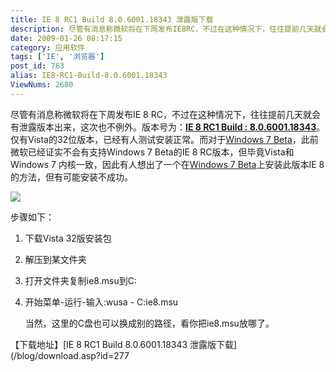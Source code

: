 ```yaml
---
title: IE 8 RC1 Build 8.0.6001.18343 泄露版下载
description: 尽管有消息称微软将在下周发布IE8RC，不过在这种情况下，往往提前几天就会有泄露版本出来，这次也不例外。版本号为：IE8RC1Build:8.0.6001.18343。仅有Vista的32位版本，已经有人测试安装正常。而对于Windows7Beta，此前微软已经证实不会有支持Windows7Beta的IE8RC版本，但毕竟Vista和Windows7内核一致，因此有人想出了一个在Windows7Beta上安装此版本IE8的方法，但有可能安装不成功。
date: 2009-01-26 08:17:15
category: 应用软件
tags: ['IE', '浏览器']
post_id: 763
alias: IE8-RC1-Build-8.0.6001.18343
ViewNums: 2680
---
```


尽管有消息称微软将在下周发布IE 8 RC，不过在这种情况下，往往提前几天就会有泄露版本出来，这次也不例外。版本号为：[**IE 8 RC1 Build : 8.0.6001.18343**](/blog/ie8-rc1-build-80600118343)。仅有Vista的32位版本，已经有人测试安装正常。而对于[Windows 7 Beta](/blog/windows-7-beta)，此前微软已经证实不会有支持Windows 7 Beta的IE 8 RC版本，但毕竟Vista和Windows 7 内核一致，因此有人想出了一个在[Windows 7 Beta](/blog/windows-7-beta)上安装此版本IE 8的方法，但有可能安装不成功。

[![](http://caiganinfo.com/blog/attachment/200610/1161360966_0.jpg)](/blog/ie8-rc1-build-80600118343)

步骤如下：

1. 下载Vista 32版安装包
2. 解压到某文件夹
3. 打开文件夹复制ie8.msu到C:
4. 开始菜单-运行-输入:wusa - C:ie8.msu

    当然，这里的C盘也可以换成别的路径，看你把ie8.msu放哪了。

【下载地址】[IE 8 RC1 Build 8.0.6001.18343 泄露版下载](/blog/download.asp?id=277

